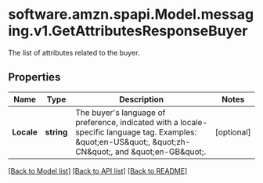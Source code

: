 # software.amzn.spapi.Model.messaging.v1.GetAttributesResponseBuyer
The list of attributes related to the buyer.

## Properties

Name | Type | Description | Notes
------------ | ------------- | ------------- | -------------
**Locale** | **string** | The buyer&#39;s language of preference, indicated with a locale-specific language tag. Examples: \&quot;en-US\&quot;, \&quot;zh-CN\&quot;, and \&quot;en-GB\&quot;. | [optional] 

[[Back to Model list]](../README.md#documentation-for-models) [[Back to API list]](../README.md#documentation-for-api-endpoints) [[Back to README]](../README.md)

